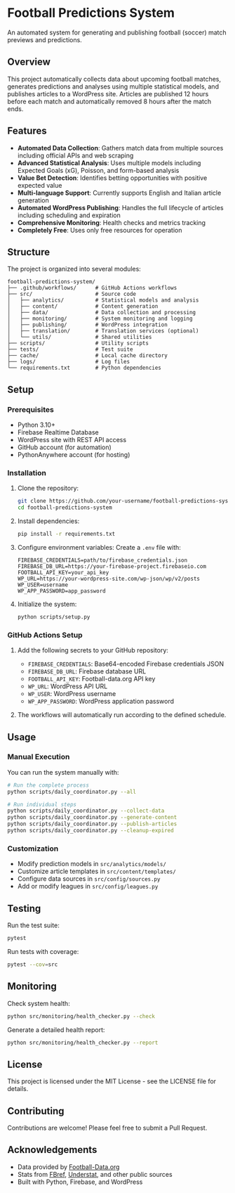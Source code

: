 # Football Predictions System

An automated system for generating and publishing football (soccer) match previews and predictions.

## Overview

This project automatically collects data about upcoming football matches, generates predictions and analyses using multiple statistical models, and publishes articles to a WordPress site. Articles are published 12 hours before each match and automatically removed 8 hours after the match ends.

## Features

- **Automated Data Collection**: Gathers match data from multiple sources including official APIs and web scraping
- **Advanced Statistical Analysis**: Uses multiple models including Expected Goals (xG), Poisson, and form-based analysis
- **Value Bet Detection**: Identifies betting opportunities with positive expected value
- **Multi-language Support**: Currently supports English and Italian article generation
- **Automated WordPress Publishing**: Handles the full lifecycle of articles including scheduling and expiration
- **Comprehensive Monitoring**: Health checks and metrics tracking
- **Completely Free**: Uses only free resources for operation

## Structure

The project is organized into several modules:

```
football-predictions-system/
├── .github/workflows/      # GitHub Actions workflows
├── src/                    # Source code
│   ├── analytics/          # Statistical models and analysis
│   ├── content/            # Content generation
│   ├── data/               # Data collection and processing
│   ├── monitoring/         # System monitoring and logging
│   ├── publishing/         # WordPress integration
│   ├── translation/        # Translation services (optional)
│   └── utils/              # Shared utilities
├── scripts/                # Utility scripts
├── tests/                  # Test suite
├── cache/                  # Local cache directory
├── logs/                   # Log files
└── requirements.txt        # Python dependencies
```

## Setup

### Prerequisites

- Python 3.10+
- Firebase Realtime Database
- WordPress site with REST API access
- GitHub account (for automation)
- PythonAnywhere account (for hosting)

### Installation

1. Clone the repository:
   ```bash
   git clone https://github.com/your-username/football-predictions-system.git
   cd football-predictions-system
   ```

2. Install dependencies:
   ```bash
   pip install -r requirements.txt
   ```

3. Configure environment variables:
   Create a `.env` file with:
   ```
   FIREBASE_CREDENTIALS=path/to/firebase_credentials.json
   FIREBASE_DB_URL=https://your-firebase-project.firebaseio.com
   FOOTBALL_API_KEY=your_api_key
   WP_URL=https://your-wordpress-site.com/wp-json/wp/v2/posts
   WP_USER=username
   WP_APP_PASSWORD=app_password
   ```

4. Initialize the system:
   ```bash
   python scripts/setup.py
   ```

### GitHub Actions Setup

1. Add the following secrets to your GitHub repository:
   - `FIREBASE_CREDENTIALS`: Base64-encoded Firebase credentials JSON
   - `FIREBASE_DB_URL`: Firebase database URL
   - `FOOTBALL_API_KEY`: Football-data.org API key
   - `WP_URL`: WordPress API URL
   - `WP_USER`: WordPress username
   - `WP_APP_PASSWORD`: WordPress application password

2. The workflows will automatically run according to the defined schedule.

## Usage

### Manual Execution

You can run the system manually with:

```bash
# Run the complete process
python scripts/daily_coordinator.py --all

# Run individual steps
python scripts/daily_coordinator.py --collect-data
python scripts/daily_coordinator.py --generate-content
python scripts/daily_coordinator.py --publish-articles
python scripts/daily_coordinator.py --cleanup-expired
```

### Customization

- Modify prediction models in `src/analytics/models/`
- Customize article templates in `src/content/templates/`
- Configure data sources in `src/config/sources.py`
- Add or modify leagues in `src/config/leagues.py`

## Testing

Run the test suite:

```bash
pytest
```

Run tests with coverage:

```bash
pytest --cov=src
```

## Monitoring

Check system health:

```bash
python src/monitoring/health_checker.py --check
```

Generate a detailed health report:

```bash
python src/monitoring/health_checker.py --report
```

## License

This project is licensed under the MIT License - see the LICENSE file for details.

## Contributing

Contributions are welcome! Please feel free to submit a Pull Request.

## Acknowledgements

- Data provided by [Football-Data.org](https://www.football-data.org/)
- Stats from [FBref](https://fbref.com/), [Understat](https://understat.com/), and other public sources
- Built with Python, Firebase, and WordPress
